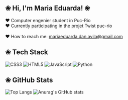 ## ❀ Hi, I'm Maria Eduarda! ❀ 

♥︎ Computer engenier student in Puc-Rio <br/> 
♥︎ Currently participating in the projet Twist puc-rio <br/>  
♥︎ How to reach me: mariaeduarda.dan.avila@gmail.com <br/> 


## ❀  Tech Stack 
![CSS3](https://img.shields.io/badge/css3-%231572B6.svg?style=for-the-badge&logo=css3&logoColor=white)
![HTML5](https://img.shields.io/badge/html5-%23E34F26.svg?style=for-the-badge&logo=html5&logoColor=white)
![JavaScript](https://img.shields.io/badge/javascript-%23323330.svg?style=for-the-badge&logo=javascript&logoColor=%23F7DF1E)
![Python](https://img.shields.io/badge/python-3670A0?style=for-the-badge&logo=python&logoColor=ffdd54)

## ❀  GitHub Stats

![Top Langs](https://github-readme-stats.vercel.app/api/top-langs/?username=DudaAvila&layout=compact&theme=synthwave)
![Anurag's GitHub stats](https://github-readme-stats.vercel.app/api?username=anuraghazra&show_icons=true&theme=synthwave)
